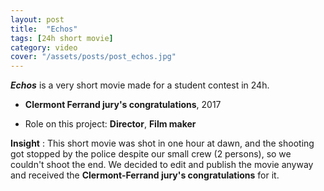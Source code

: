 ```yaml
---
layout: post
title:  "Echos"
tags: [24h short movie]
category: video
cover: "/assets/posts/post_echos.jpg"
---
```


__*Echos*__ is a very short movie made for a student contest in 24h.

* __Clermont Ferrand jury's congratulations__, 2017

* Role on this project: __Director__, __Film maker__

__Insight__ :
This short movie was shot in one hour at dawn, and the shooting got stopped by the police despite our small crew (2 persons), so we couldn't shoot the end. We decided to edit and publish the movie anyway and received the __Clermont-Ferrand jury's congratulations__ for it.
